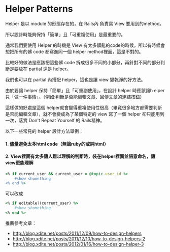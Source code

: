 # Helper Patterns


Helper 是以 module 的形態存在的，在 Rails內 負責寫 View 要用到的method。

所以設計時能夠保持「簡單」且「可重複使用」是最重要的。

通常我們要使用 Helper 的時機是 View 有太多髒亂的code的時候，所以有時候會想把所有的髒 code 都寫進同一個 helper method裡面，這是不對的。

比較好的做法是應該把這些髒 code 拆成很多不同的小部分，再針對不同的部分判斷是要放在 partial 還是 helper。

我們也可以在 partial 內搭配 helper，這也是讓 view 變乾淨的好方法。

由於要讓 helper 保持「簡單」且「可重副使用」，在設計 helper 時應該讓h elper只「做一件事情」。（例如:判斷是否能編輯文章、回傳文章的連結按鈕）

這樣做的好處是這個 helper就會變得重複使用性很高（畢竟很多地方都需要判斷是否能編輯文章），就不會變成為了某個特定的 view 寫了一個 helper 卻只能用到一次，落實 Don't Repeat Yourself 的 Rails精神。

以下一些常見的 helper 設計方法舉例：

#### 1. 儘量避免太多html code（無論ruby的或純html）

#### 2. View裡面有太多讓人難以理解的判斷時，裝在helper裡面並語意命名，讓view更能理解

```ruby
<% if current_user && current_user = @topic.user_id %>
	#show shomething
<% end %>
```

可以改成

```ruby
<% if editable?(current_user) %>
	#show shomething
<% end %>
```

推薦參考文章：

* http://blog.xdite.net/posts/2011/12/09/how-to-design-helpers
* http://blog.xdite.net/posts/2011/12/10/how-to-design-helpers-2
* http://blog.xdite.net/posts/2012/01/16/how-to-design-helper-3
